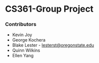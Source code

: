 # CS361-Group Project

### Contributors
* Kevin Joy
* George Kochera
* Blake Lester - lesterst@oregonstate.edu
* Quinn Wilkins
* Ellen Yang

